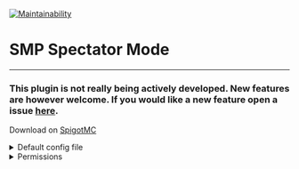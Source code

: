 [![Maintainability](https://api.codeclimate.com/v1/badges/b886095a96a861fe1a35/maintainability)](https://codeclimate.com/github/carelesshippo/SpectatorModeRewrite/maintainability)
# SMP Spectator Mode

---

### This plugin is not really being actively developed. New features are however welcome. If you would like a new feature open a issue [here](https://github.com/carelesshippo/SpectatorModeRewrite/issues).

Download on [SpigotMC](https://www.spigotmc.org/resources/smp-spectator-mode.77267/)

<details><summary>Default config file</summary>
<p>
  
## Default `config.yml`

```yml
#   _____ __  __ _____     _____                 _        _               __  __           _
#  / ____|  \/  |  __ \   / ____|               | |      | |             |  \/  |         | |
# | (___ | \  / | |__) | | (___  _ __   ___  ___| |_ __ _| |_ ___  _ __  | \  / | ___   __| | ___
#  \___ \| |\/| |  ___/   \___ \| '_ \ / _ \/ __| __/ _` | __/ _ \| '__| | |\/| |/ _ \ / _` |/ _ \
#  ____) | |  | | |       ____) | |_) |  __/ (__| || (_| | || (_) | |    | |  | | (_) | (_| |  __/
# |_____/|_|  |_|_|      |_____/| .__/ \___|\___|\__\__,_|\__\___/|_|    |_|  |_|\___/ \__,_|\___|
#                               | |
#                               |_|

#If the command /s is enabled (/s enable overrules this)
enabled: true

#if players can change their fly speed in spectator mode
speed: true

#If a player receives the night vision effect while in spectator mode
night-vision: true

#If a player receives the conduit effect while in spectator mode
conduit: true

#the max speed a player is allowed to go (Minimum 1)
max-speed: 5

#If when a player logs on in spectator mode they will be teleported back
teleport-back: false

#The ability to toggle the effects in spectator mode
seffect: true

#Whether to enforce the worlds
enforce-worlds: false
#The names of the worlds spectator mode is allowed in
worlds-allowed: [world, world_nether, world_the_end]

#If the y level is limited to the number in y-level in spectator mode
enforce-y: false

#see above (players can not go below this level)
y-level: 0

#If a player is not allowed to go through non-see-through able blocks in spectator mode
disallow-non-transparent-blocks: false

#If a player is not allowed to go through blocks in spectator mode
disallow-all-blocks: false

#How close a player can get to a block, to be used with disallow-all-blocks (percentage of block), adjust according to ping
bubble-size: 35

#Whether to make it so players can not go past a certain distance in spectator mode. The permission smpspectator.bypass bypasses this
enforce-distance: false

#See above (blocks)
distance: 64

#Prevents players from using the spectator teleport hot bar
prevent-teleport: false
#Prevents these commands from being executed unless you have the smpspectator.bypass permission. Example list: [back, return, home, homes, tpaccept, tpyes, warp, warps]
bad-commands: []

#Prevents players from going past the world border in spectator mode
enforce-world-border: true

#If this is true, players will not see the Setting gamemode messages
disable-switching-message: false

#If this is true, you won't get the survival-mode-message on join, if the server sent you back into survival
silence-survival-mode-message-on-join: true

#If this is true, the player will get temporarily replaced by a baby zombie, resembling them, when they go into spectator mode
placeholder-mob: false

#If this is true the message with a new version, or up to date message will appear
update-checker: true

### Message section ###
#Adding /actionbar/ in front of a message, will make it appear in the actionbar instead of the chat

#Message when gamemode set to spectator mode
spectator-mode-message: '&9Setting gamemode to &b&lSPECTATOR MODE'

#Message when gamemode set to survival mode
survival-mode-message: '&9Setting gamemode to &b&lSURVIVAL MODE'

#Message when user preforms the command while falling (error message)
falling-message: '&cHey you &lcan not &r&cdo that while falling!'

#Message when user preforms command in world it is not allowed in
world-message: '&cHey you&l can not &r&cdo that in that world!'

#Message when user does not have permission to execute the command
permission-message: '&cYou do not have permission to do that!'

#Message when spectator mode is disabled and the user runs the command
disabled-message: '&cSpectator Mode is &lnot &r&cenabled by the server!'

#Message when a non-player runs the command with no arguments
console-message: '&cYou are &lnot &ca player!'

#Message when spectator mode has been disabled
disable-message: '&dSpectator mode has been &ldisabled'

#Message when spectator mode has been enabled
enable-message: '&dSpectator mode has been &lenabled'

#Message when the config.yml is reloaded
reload-message: '&bThe config file has been reloaded!'

#Message when the speed is set. Speed is added at the end
speed-message: '&bSpeed has been set to '

#Message sent when an invalid speed is said
invalid-speed-message: '&cThat is not a valid speed'

#Message sent when an invalid player is forced into spectator mode
invalid-player-message: '&cThat is not a valid player'

#Message when forcing a player was successful. /target/ is the player
force-success: '&bSuccessfully forced /target/ into '

#Message when forcing a player was not successful. /target/ is the player
force-fail: '&cFailed to force /target/ into '

#Message sent when a player tries to use the /seffect when not in spectator mode
no-spectator-message: '&cYou did not preform the /s command'

#Message sent when a player tries to execute a command not allowed in spectator mode
bad-command-message: '&cYou can not execute that command while in spectator mode'

#Message sent when a player executes /s while in spectator mode but did not use it to get into spectator mode
not-in-state-message: '&cYou did not use this command to get into spectator mode! Setting gamemode to SURVIVAL MODE'
```
</p>
</details>

<details><summary>Permissions</summary>
<p>
  
## Permissions for SMP Spectator Mode
`spectator.*`: Give access to the entire permission node

`smpspectator.use`: Be able to use the /s command

`smpspectator.enable`: Be able to enable and disable spectator mode from the /s command

`smpspectator.speed`: Be able to change fly speed in spectator mode

`smpspectator.bypass`: Be able to bypass the y-level and block restrictions

`smpspectator.force`: Be able to force other players into and out of spectator mode

`smpspectator.toggle`: Be able to use the /seffect command

`smpspectator.reload`: Be able to reload the config

</p>
</details>

